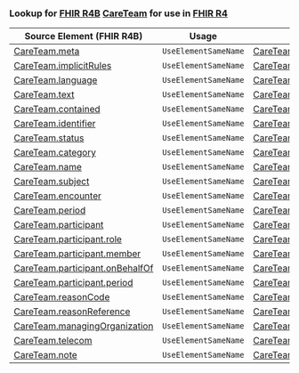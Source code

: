 ### Lookup for [FHIR R4B](https://hl7.org/fhir/R4B/) [CareTeam](https://hl7.org/fhir/R4B/CareTeam.html) for use in [FHIR R4](https://hl7.org/fhir/R4/)

| Source Element (FHIR R4B) | Usage | Target |
| -------------- | ----- | ------ |
| [CareTeam.meta](https://hl7.org/fhir/R4B/CareTeam.html#resource) | `UseElementSameName` | [CareTeam.meta](https://hl7.org/fhir/R4/CareTeam.html#resource) |
| [CareTeam.implicitRules](https://hl7.org/fhir/R4B/CareTeam.html#resource) | `UseElementSameName` | [CareTeam.implicitRules](https://hl7.org/fhir/R4/CareTeam.html#resource) |
| [CareTeam.language](https://hl7.org/fhir/R4B/CareTeam.html#resource) | `UseElementSameName` | [CareTeam.language](https://hl7.org/fhir/R4/CareTeam.html#resource) |
| [CareTeam.text](https://hl7.org/fhir/R4B/CareTeam.html#resource) | `UseElementSameName` | [CareTeam.text](https://hl7.org/fhir/R4/CareTeam.html#resource) |
| [CareTeam.contained](https://hl7.org/fhir/R4B/CareTeam.html#resource) | `UseElementSameName` | [CareTeam.contained](https://hl7.org/fhir/R4/CareTeam.html#resource) |
| [CareTeam.identifier](https://hl7.org/fhir/R4B/CareTeam.html#resource) | `UseElementSameName` | [CareTeam.identifier](https://hl7.org/fhir/R4/CareTeam.html#resource) |
| [CareTeam.status](https://hl7.org/fhir/R4B/CareTeam.html#resource) | `UseElementSameName` | [CareTeam.status](https://hl7.org/fhir/R4/CareTeam.html#resource) |
| [CareTeam.category](https://hl7.org/fhir/R4B/CareTeam.html#resource) | `UseElementSameName` | [CareTeam.category](https://hl7.org/fhir/R4/CareTeam.html#resource) |
| [CareTeam.name](https://hl7.org/fhir/R4B/CareTeam.html#resource) | `UseElementSameName` | [CareTeam.name](https://hl7.org/fhir/R4/CareTeam.html#resource) |
| [CareTeam.subject](https://hl7.org/fhir/R4B/CareTeam.html#resource) | `UseElementSameName` | [CareTeam.subject](https://hl7.org/fhir/R4/CareTeam.html#resource) |
| [CareTeam.encounter](https://hl7.org/fhir/R4B/CareTeam.html#resource) | `UseElementSameName` | [CareTeam.encounter](https://hl7.org/fhir/R4/CareTeam.html#resource) |
| [CareTeam.period](https://hl7.org/fhir/R4B/CareTeam.html#resource) | `UseElementSameName` | [CareTeam.period](https://hl7.org/fhir/R4/CareTeam.html#resource) |
| [CareTeam.participant](https://hl7.org/fhir/R4B/CareTeam.html#resource) | `UseElementSameName` | [CareTeam.participant](https://hl7.org/fhir/R4/CareTeam.html#resource) |
| [CareTeam.participant.role](https://hl7.org/fhir/R4B/CareTeam.html#resource) | `UseElementSameName` | [CareTeam.participant.role](https://hl7.org/fhir/R4/CareTeam.html#resource) |
| [CareTeam.participant.member](https://hl7.org/fhir/R4B/CareTeam.html#resource) | `UseElementSameName` | [CareTeam.participant.member](https://hl7.org/fhir/R4/CareTeam.html#resource) |
| [CareTeam.participant.onBehalfOf](https://hl7.org/fhir/R4B/CareTeam.html#resource) | `UseElementSameName` | [CareTeam.participant.onBehalfOf](https://hl7.org/fhir/R4/CareTeam.html#resource) |
| [CareTeam.participant.period](https://hl7.org/fhir/R4B/CareTeam.html#resource) | `UseElementSameName` | [CareTeam.participant.period](https://hl7.org/fhir/R4/CareTeam.html#resource) |
| [CareTeam.reasonCode](https://hl7.org/fhir/R4B/CareTeam.html#resource) | `UseElementSameName` | [CareTeam.reasonCode](https://hl7.org/fhir/R4/CareTeam.html#resource) |
| [CareTeam.reasonReference](https://hl7.org/fhir/R4B/CareTeam.html#resource) | `UseElementSameName` | [CareTeam.reasonReference](https://hl7.org/fhir/R4/CareTeam.html#resource) |
| [CareTeam.managingOrganization](https://hl7.org/fhir/R4B/CareTeam.html#resource) | `UseElementSameName` | [CareTeam.managingOrganization](https://hl7.org/fhir/R4/CareTeam.html#resource) |
| [CareTeam.telecom](https://hl7.org/fhir/R4B/CareTeam.html#resource) | `UseElementSameName` | [CareTeam.telecom](https://hl7.org/fhir/R4/CareTeam.html#resource) |
| [CareTeam.note](https://hl7.org/fhir/R4B/CareTeam.html#resource) | `UseElementSameName` | [CareTeam.note](https://hl7.org/fhir/R4/CareTeam.html#resource) |
